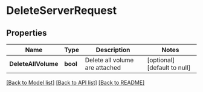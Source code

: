 # DeleteServerRequest

## Properties
Name | Type | Description | Notes
------------ | ------------- | ------------- | -------------
**DeleteAllVolume** | **bool** | Delete all volume are attached | [optional] [default to null]

[[Back to Model list]](../README.md#documentation-for-models) [[Back to API list]](../README.md#documentation-for-api-endpoints) [[Back to README]](../README.md)


